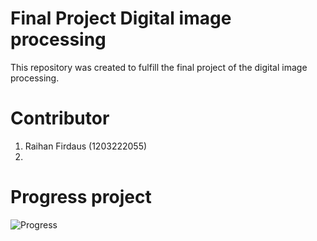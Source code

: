 # Final Project Digital image processing
This repository was created to fulfill the final project of the digital image processing.

# Contributor
1. Raihan Firdaus (1203222055)
2. 

# Progress project
![Progress]( https://progress-bar.dev/20/?title=Progress)

 